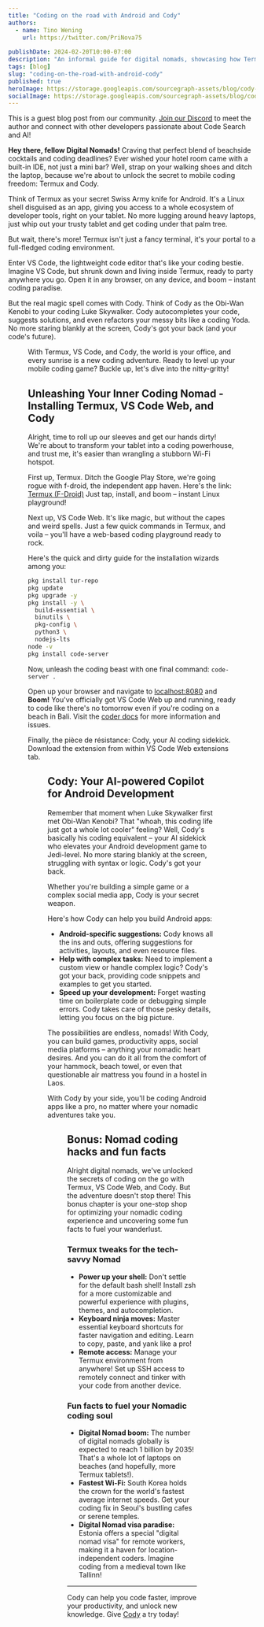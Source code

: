```yaml
---
title: "Coding on the road with Android and Cody"
authors:
  - name: Tino Wening
    url: https://twitter.com/PriNova75
  
publishDate: 2024-02-20T10:00-07:00
description: "An informal guide for digital nomads, showcasing how Termux and Cody turn your tablet into a beach-friendly coding hub. Ditch the laptop for a lightweight setup with Termux's Linux shell, Visual Studio Code's web interface, and Cody."
tags: [blog]
slug: "coding-on-the-road-with-android-cody"
published: true
heroImage: https://storage.googleapis.com/sourcegraph-assets/blog/cody-on-the-road/coding-on-the-road-with-android-cody-og.png
socialImage: https://storage.googleapis.com/sourcegraph-assets/blog/cody-on-the-road/coding-on-the-road-with-android-cody-og.png
---
```


<Alert type="secondary">This is a guest blog post from our community. <a href="https://discord.com/servers/sourcegraph-969688426372825169" target="_blank">Join our Discord</a> to meet the author and connect with other developers passionate about Code Search and AI!</Alert>

**Hey there, fellow Digital Nomads!** Craving that perfect blend of beachside cocktails and coding deadlines? Ever wished your hotel room came with a built-in IDE, not just a mini bar? Well, strap on your walking shoes and ditch the laptop, because we're about to unlock the secret to mobile coding freedom: Termux and Cody.

Think of Termux as your secret Swiss Army knife for Android. It's a Linux shell disguised as an app, giving you access to a whole ecosystem of developer tools, right on your tablet. No more lugging around heavy laptops, just whip out your trusty tablet and get coding under that palm tree. 

But wait, there's more! Termux isn't just a fancy terminal, it's your portal to a full-fledged coding environment. 

Enter VS Code, the lightweight code editor that's like your coding bestie. Imagine VS Code, but shrunk down and living inside Termux, ready to party anywhere you go. Open it in any browser, on any device, and boom – instant coding paradise.

But the real magic spell comes with Cody. Think of Cody as the Obi-Wan Kenobi to your coding Luke Skywalker. Cody autocompletes your code, suggests solutions, and even refactors your messy bits like a coding Yoda. No more staring blankly at the screen, Cody's got your back (and your code's future).

<Figure 
  src="https://storage.googleapis.com/sourcegraph-assets/blog/cody-on-the-road/image1.jpg"
  alt="Cody as the Obi-Wan Kenobi "
  caption="Cody as the Obi-Wan Kenobi "
/>

With Termux, VS Code, and Cody, the world is your office, and every sunrise is a new coding adventure. Ready to level up your mobile coding game? Buckle up, let's dive into the nitty-gritty!

## Unleashing Your Inner Coding Nomad - Installing Termux, VS Code Web, and Cody

Alright, time to roll up our sleeves and get our hands dirty! We're about to transform your tablet into a coding powerhouse, and trust me, it's easier than wrangling a stubborn Wi-Fi hotspot.

First up, Termux. Ditch the Google Play Store, we're going rogue with f-droid, the independent app haven. Here's the link: [Termux (F-Droid)](https://f-droid.org/en/packages/com.termux/) Just tap, install, and boom – instant Linux playground!

Next up, VS Code Web. It's like magic, but without the capes and weird spells. Just a few quick commands in Termux, and voila – you'll have a web-based coding playground ready to rock.

Here's the quick and dirty guide for the installation wizards among you:

```bash
pkg install tur-repo
pkg update
pkg upgrade -y
pkg install -y \
  build-essential \
  binutils \
  pkg-config \
  python3 \
  nodejs-lts
node -v
pkg install code-server
```

Now, unleash the coding beast with one final command: `code-server .`

Open up your browser and navigate to [localhost:8080](http://127.0.0.1:8080) and **Boom!** You've officially got VS Code Web up and running, ready to code like there's no tomorrow even if you're coding on a beach in Bali. Visit the [coder docs](https://coder.com/docs/code-server/latest/termux#installation) for more information and issues.

Finally, the pièce de résistance: Cody, your AI coding sidekick. Download the extension from within VS Code Web extensions tab.


<Figure 
  src="https://storage.googleapis.com/sourcegraph-assets/blog/cody-on-the-road/image2.jpg"
  alt="Screenshot of my tablet with Termux on the left and VS Code with Cody on the right"
  caption="Screenshot of my tablet with Termux on the left and VS Code with Cody on the right"
/>

## Cody: Your AI-powered Copilot for Android Development

Remember that moment when Luke Skywalker first met Obi-Wan Kenobi? That "whoah, this coding life just got a whole lot cooler" feeling? Well, Cody's basically his coding equivalent – your AI sidekick who elevates your Android development game to Jedi-level. No more staring blankly at the screen, struggling with syntax or logic. Cody's got your back.


Whether you're building a simple game or a complex social media app, Cody is your secret weapon. 

Here's how Cody can help you build Android apps:



* **Android-specific suggestions:** Cody knows all the ins and outs, offering suggestions for activities, layouts, and even resource files.
* **Help with complex tasks:** Need to implement a custom view or handle complex logic? Cody's got your back, providing code snippets and examples to get you started.
* **Speed up your development:** Forget wasting time on boilerplate code or debugging simple errors. Cody takes care of those pesky details, letting you focus on the big picture.

The possibilities are endless, nomads! With Cody, you can build games, productivity apps, social media platforms – anything your nomadic heart desires. And you can do it all from the comfort of your hammock, beach towel, or even that questionable air mattress you found in a hostel in Laos.

With Cody by your side, you'll be coding Android apps like a pro, no matter where your nomadic adventures take you.


<Figure 
  src="https://storage.googleapis.com/sourcegraph-assets/blog/cody-on-the-road/image3.jpg"
  alt="Codying on the beach"
  caption="Codying on the beach"
/>

## Bonus: Nomad coding hacks and fun facts

Alright digital nomads, we've unlocked the secrets of coding on the go with Termux, VS Code Web, and Cody. But the adventure doesn't stop there! This bonus chapter is your one-stop shop for optimizing your nomadic coding experience and uncovering some fun facts to fuel your wanderlust.

### Termux tweaks for the tech-savvy Nomad

* **Power up your shell:** Don't settle for the default bash shell! Install zsh for a more customizable and powerful experience with plugins, themes, and autocompletion.
* **Keyboard ninja moves:** Master essential keyboard shortcuts for faster navigation and editing. Learn to copy, paste, and yank like a pro!
* **Remote access:** Manage your Termux environment from anywhere! Set up SSH access to remotely connect and tinker with your code from another device.

### Fun facts to fuel your Nomadic coding soul

* **Digital Nomad boom:** The number of digital nomads globally is expected to reach 1 billion by 2035! That's a whole lot of laptops on beaches (and hopefully, more Termux tablets!).
* **Fastest Wi-Fi:** South Korea holds the crown for the world's fastest average internet speeds. Get your coding fix in Seoul's bustling cafes or serene temples.
* **Digital Nomad visa paradise:** Estonia offers a special "digital nomad visa" for remote workers, making it a haven for location-independent coders. Imagine coding from a medieval town like Tallinn!

---

Cody can help you code faster, improve your productivity, and unlock new knowledge. Give [Cody](https://sourcegraph.com/cody) a try today!